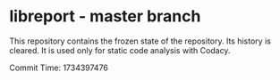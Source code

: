 # libreport - master branch

This repository contains the frozen state of the repository.
Its history is cleared. It is used only for static code
analysis with Codacy.

Commit Time: 1734397476